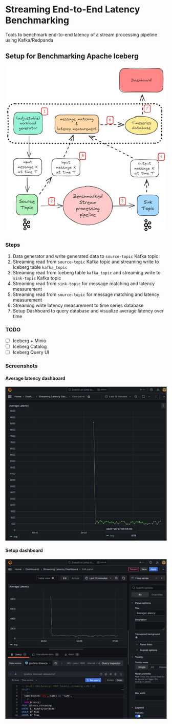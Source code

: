 # Streaming End-to-End Latency Benchmarking
Tools to benchmark end-to-end latency of a stream processing pipeline using Kafka/Redpanda

## Setup for Benchmarking Apache Iceberg

![Overall Design](<images/Kafka end-to-end Latency Measuring Framework.excalidraw.png>)

### Steps
1. Data generator and write generated data to `source-topic` Kafka topic
2. Streaming read from `source-topic` Kafka topic and streaming write to Iceberg table `kafka_topic`
3. Streaming read from Iceberg table `kafka_topic` and streaming write to `sink-topic` Kafka topic
4. Streaming read from `sink-topic` for message matching and latency measurement
5. Streaming read from `source-topic` for message matching and latency measurement
6. Streaming write latency measurement to time series database
7. Setup Dashboard to query database and visualize average latency over time

### TODO
- [ ] Iceberg + Minio
- [ ] Iceberg Catalog
- [ ] Iceberg Query UI

### Screenshots

#### Average latency dashboard
![AVG Latency Dashboard](images/grafana_streaming_latency_chart.png)

#### Setup dashboard
![Setup Dashboard using query](images/grafana_streaming_latency_chart_edit.png)
